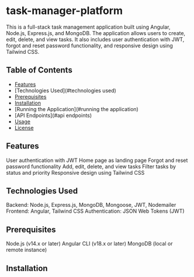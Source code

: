 # task-manager-platform

This is a full-stack task management application built using Angular, Node.js, Express.js, and MongoDB. The application allows users to create, edit, delete, and view tasks. It also includes user authentication with JWT, forgot and reset password functionality, and responsive design using Tailwind CSS.

## Table of Contents

- [Features](#features)
- [Technologies Used](#technologies used)
- [Prerequisites](#prerequisites)
- [Installation](#installation)
- [Running the Application](#running the application)
- [API Endpoints](#api endpoints)
- [Usage](#usage)
- [License](#license)

## Features

User authentication with JWT
Home page as landing page
Forgot and reset password functionality
Add, edit, delete, and view tasks
Filter tasks by status and priority
Responsive design using Tailwind CSS

## Technologies Used

Backend: Node.js, Express.js, MongoDB, Mongoose, JWT, Nodemailer
Frontend: Angular, Tailwind CSS
Authentication: JSON Web Tokens (JWT)

## Prerequisites

Node.js (v14.x or later)
Angular CLI (v18.x or later)
MongoDB (local or remote instance)

## Installation


